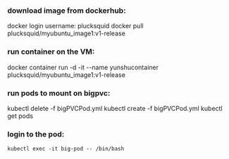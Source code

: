 ### download image from dockerhub:
  docker login
    username: plucksquid
  docker pull plucksquid/myubuntu_image1:v1-release

### run container on the VM: 
   docker container run -d -it --name yunshucontainer plucksquid/myubuntu_image1:v1-release

### run pods to mount on bigpvc:
  kubectl delete -f bigPVCPod.yml
  kubectl create -f bigPVCPod.yml
  kubectl get pods


### login to the pod: 
    kubectl exec -it big-pod -- /bin/bash
